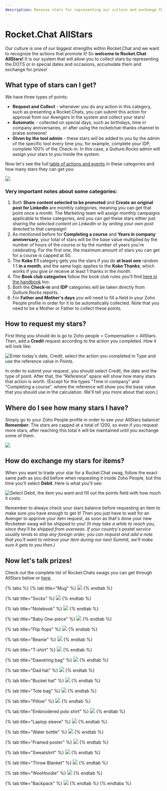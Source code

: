 ```yaml
---
description: Receive stars for representing our culture and exchange them for prizes!
---
```


# Rocket.Chat AllStars

Our culture is one of our biggest strengths within Rocket.Chat and we want to recognize the actions that promote it! So **welcome to Rocket.Chat AllStars!** It is our system that will allow you to collect stars by representing the DOTS or in special dates and occasions, accumulate them and exchange for prizes!

## What type of stars can I get?

We have three types of points:

* **Request and Collect** - whenever you do any action in this category, such as presenting a Rocket.Chats, you can submit this action for approval from our Avengers in the system and collect your stars!
* **Automatic** - collected on special days, such as birthdays, time in company anniversaries, or after using the rocketchat-thanks channel to praise someone!
* **Given by the tool admin** - these stars will be added to you by the admin of the specific tool every time you, for example, complete your IDP, complete 100% of the Check-in. In this case, a Qulture.Rocks admin will assign your stars to you inside the system.

Now let's see the full [table of actions and events](https://docs.google.com/spreadsheets/d/1GfdttY-0eFtzY5ZerPKRaAwvSQGaxjbFSZsa4RoebuA/edit#gid=0) in these categories and how many stars they can get you:

![](../../.gitbook/assets/table-of-stars.png)

### Very important notes about some categories:

1. Both **Share content selected to be promoted** and **Create an original post for LinkedIn** are monthly categories, meaning you can get that point once a month. The Marketing team will assign monthly campaigns applicable to these categories, and you can get these stars either just sharing _the selected content on LinkedIn_ or by _writing your own post_ directed to that campaign!
2. As mentioned before for **Completing a course** and **Years in company anniversary**, your total of stars will be the base value multiplied by the number of hours of the course or by the number of years you're celebrating. For the first one, the maximum amount of stars you can get for a course is capped at 50.
3. The **Koko 1:1** category gets you the stars if you do **at least one** random 1:1 **in a month**, and the same logic applies to the **Koko Thanks**, which works if you give or receive at least 1 thanks in the month.
4. The **Book club categories** follow the book club rules you'll find [here in the handbook](https://handbook.rocket.chat/company/people/developing-yourself/the-book-club) too. 
5. Both the **Check-in** and **IDP** categories will be taken directly from Qulture.Rocks reports.
6. For **Father and Mother's days** you will need to fill a field in your Zoho People profile in order for it to be automatically collected. Note that you need to be a Mother or Father to collect these points.

## How to request my stars?

First thing you should do is go to Zoho people &gt; Compensation &gt; AllStars. Then, add a **Credit** request according to the action you completed. How it will look like:

![Enter today&apos;s date, Credit, select the action you completed in Type and use the reference value in Points. ](https://lh6.googleusercontent.com/DLcomc6iSenUfw2L_nXYy0RoTXjvbc7LwJeFHZteb_nDsywodMzUSEe4cpchVfmw-xaxaWbLWivaWlwL-neTTv9MXhCPnomgDMELlcxzWs70Kk9-PYR2jauJEZ8SdePh6DUQMcJ7)

In order to submit your request, you should select Credit, the date and the type of point. After that, the “Reference” space will show how many stars that action is worth. \(Except for the types "Time in company" and "Completing a course", where the reference will show you the base value that you should use in the calculation. We'll tell you more about that soon.\)

## Where do I see how many stars I have?

Simply go to your Zoho People profile in order to see your AllStars balance! **Remember**: The stars are capped at a total of 1200, so even if you request more stars, after reaching this total it will be maintained until you exchange some of them.

![](https://lh3.googleusercontent.com/entTsPQZs_t9elRDughEXYwco9lPuntXF3xIE-wfkaNjqnvgVNAFvzcFoNwctWYBNT9F7Ip72-fkrg3s2mM5WHoycars6zUHM-yM_rVRdsn6trZ_UPNfgfMuZhCKZnAhGLd5UqXX)

## How do exchange my stars for items?

When you want to trade your star for a Rocket.Chat swag, follow the exact same path as you did before when requesting it inside Zoho People, but this time you'll select **Debit**. Here is what you'll see:

![Select Debit, the item you want and fill out the points field with how much it costs.](https://lh5.googleusercontent.com/9iugO-LFFxnTjVEDVm1i2-ESbwgs8UdBO3EQU5HjvteUNJExuotgnBP7JQ82E4VVzpOm0n2lVOGPKII45s8nuGVOKB0CgeMMREK6SFtJvk7ms0Gjq2-XZKYVzUlPczim_hWzecr8)

Remember to always check your stars balance before requesting an item to make sure you have enough to get it! Then you just have to wait for an Avenger to approve your item request, as soon as that's done your new Rocketeer swag will be shipped to you! _\(It may take a while to reach you, since they'll be shipped from overseas. If your country's postal service usually tends to stop any foreign order, you can request and add a note that you'll want to retrieve your item during our next Summit, we'll make sure it gets to you then.\)_

## **Now let's talk prizes!**

Check out the complete list of Rocket.Chats swags you can get through AllStars below or [here](https://docs.google.com/spreadsheets/d/1GfdttY-0eFtzY5ZerPKRaAwvSQGaxjbFSZsa4RoebuA/edit?usp=sharing).

{% tabs %}
{% tab title="Mug" %}
![](../../.gitbook/assets/mug.png)
{% endtab %}

{% tab title="Socks" %}
![](../../.gitbook/assets/socks.png)
{% endtab %}

{% tab title="Notebook" %}
![](../../.gitbook/assets/notebook.png)
{% endtab %}

{% tab title="Baby One-piece" %}
![](../../.gitbook/assets/tiptop.png)
{% endtab %}

{% tab title="Flip flops" %}
![](../../.gitbook/assets/flipflops.png)
{% endtab %}

{% tab title="Beanie" %}
![](../../.gitbook/assets/beanie.png)
{% endtab %}

{% tab title="T-shirt" %}
![](../../.gitbook/assets/tshirts.png)
{% endtab %}

{% tab title="Dawstring bag" %}
![](../../.gitbook/assets/drawstring.png)
{% endtab %}

{% tab title="Dad hat" %}
![](../../.gitbook/assets/dad-hat.png)
{% endtab %}

{% tab title="Bucket hat" %}
![](../../.gitbook/assets/bucket.png)
{% endtab %}

{% tab title="Tote bag" %}
![](../../.gitbook/assets/tote.png)
{% endtab %}

{% tab title="Pillow" %}
![](../../.gitbook/assets/pillow.png)
{% endtab %}

{% tab title="Embroidered polo shirt" %}
![](../../.gitbook/assets/polo-shirts.png)
{% endtab %}

{% tab title="Laptop sleeve" %}
![](../../.gitbook/assets/laptop.png)
{% endtab %}

{% tab title="Water bottle" %}
![](../../.gitbook/assets/bottle.png)
{% endtab %}

{% tab title="Framed poster" %}
![](../../.gitbook/assets/framed-poster.png)
{% endtab %}

{% tab title="Sweatshirt" %}
![](../../.gitbook/assets/sweatshirt.png)
{% endtab %}

{% tab title="Throw Blanket" %}
![](../../.gitbook/assets/throw-towel.png)
{% endtab %}

{% tab title="WooHoodie" %}
![](../../.gitbook/assets/hoodie.png)
{% endtab %}

{% tab title="Backpack" %}
![](../../.gitbook/assets/backpack.png)
{% endtab %}
{% endtabs %}

